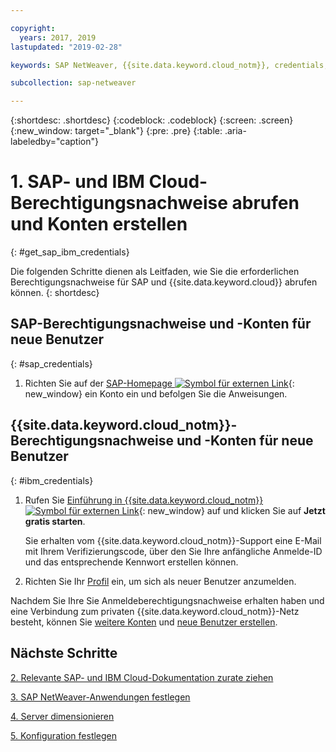 ```yaml
---

copyright:
  years: 2017, 2019
lastupdated: "2019-02-28"

keywords: SAP NetWeaver, {{site.data.keyword.cloud_notm}}, credentials, SAP Certified

subcollection: sap-netweaver

---
```


{:shortdesc: .shortdesc}
{:codeblock: .codeblock}
{:screen: .screen}
{:new_window: target="_blank"}
{:pre: .pre}
{:table: .aria-labeledby="caption"}


# 1. SAP- und IBM Cloud-Berechtigungsnachweise abrufen und Konten erstellen
{: #get_sap_ibm_credentials}

Die folgenden Schritte dienen als Leitfaden, wie Sie die erforderlichen Berechtigungsnachweise für SAP und {{site.data.keyword.cloud}} abrufen können.
{: shortdesc}

## SAP-Berechtigungsnachweise und -Konten für neue Benutzer
{: #sap_credentials}

1. Richten Sie auf der [SAP-Homepage ![Symbol für externen Link](../../icons/launch-glyph.svg "Symbol für externen Link")](https://www.sap.com/){: new_window} ein Konto ein und befolgen Sie die Anweisungen. 

## {{site.data.keyword.cloud_notm}}-Berechtigungsnachweise und -Konten für neue Benutzer
{: #ibm_credentials}

1. Rufen Sie [Einführung in {{site.data.keyword.cloud_notm}} ![Symbol für externen Link](../../icons/launch-glyph.svg "Symbol für externen Link")](https://www.ibm.com/cloud/get-started){: new_window} auf und klicken Sie auf **Jetzt gratis starten**. 

   Sie erhalten vom {{site.data.keyword.cloud_notm}}-Support eine E-Mail mit Ihrem Verifizierungscode, über den Sie Ihre anfängliche Anmelde-ID und das entsprechende Kennwort erstellen können.

2. Richten Sie Ihr [Profil](/docs/account?topic=account-usersettings#profile-photo) ein, um sich als neuer Benutzer anzumelden.

Nachdem Sie Ihre Sie Anmeldeberechtigungsnachweise erhalten haben und eine Verbindung zum privaten {{site.data.keyword.cloud_notm}}-Netz besteht, können Sie [weitere Konten](/docs/customer-portal?topic=customer-portal-getting-started#getting-started) und [neue Benutzer erstellen](/docs/customer-portal?topic=customer-portal-getting-started#users-permissions).

## Nächste Schritte

  [2. Relevante SAP- und IBM Cloud-Dokumentation zurate ziehen](/docs/infrastructure/sap-netweaver?topic=sap-netweaver-review_doc#review_doc)

  [3. SAP NetWeaver-Anwendungen festlegen](/docs/infrastructure/sap-netweaver?topic=sap-netweaver-3-determining-your-sap-netweaver-applications#3-determining-your-sap-netweaver-applications)

  [4. Server dimensionieren](/docs/infrastructure/sap-netweaver?topic=sap-netweaver-size_the_server#size_the_server)

  [5. Konfiguration festlegen](/docs/infrastructure/sap-netweaver?topic=sap-netweaver-determine_configuration#determine_configuration)
